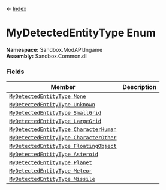 ← [Index](index.md)
# MyDetectedEntityType Enum
**Namespace:** Sandbox.ModAPI.Ingame  
**Assembly:** Sandbox.Common.dll  
### Fields
|Member|Description|
|---|---|
|[`MyDetectedEntityType None`](Sandbox.ModAPI.Ingame.None.md)||
|[`MyDetectedEntityType Unknown`](Sandbox.ModAPI.Ingame.Unknown.md)||
|[`MyDetectedEntityType SmallGrid`](Sandbox.ModAPI.Ingame.SmallGrid.md)||
|[`MyDetectedEntityType LargeGrid`](Sandbox.ModAPI.Ingame.LargeGrid.md)||
|[`MyDetectedEntityType CharacterHuman`](Sandbox.ModAPI.Ingame.CharacterHuman.md)||
|[`MyDetectedEntityType CharacterOther`](Sandbox.ModAPI.Ingame.CharacterOther.md)||
|[`MyDetectedEntityType FloatingObject`](Sandbox.ModAPI.Ingame.FloatingObject.md)||
|[`MyDetectedEntityType Asteroid`](Sandbox.ModAPI.Ingame.Asteroid.md)||
|[`MyDetectedEntityType Planet`](Sandbox.ModAPI.Ingame.Planet.md)||
|[`MyDetectedEntityType Meteor`](Sandbox.ModAPI.Ingame.Meteor.md)||
|[`MyDetectedEntityType Missile`](Sandbox.ModAPI.Ingame.Missile.md)||
